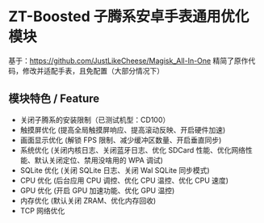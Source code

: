 # ZT-Boosted 子腾系安卓手表通用优化模块
基于：https://github.com/JustLikeCheese/Magisk_All-In-One
精简了原作代码，修改并适配手表，且免配置（大部分情况下）

## 模块特色 / Feature
- 关闭子腾系的安装限制（已测试机型：CD100）
- 触摸屏优化 (提高全局触摸屏响应、提高滚动反映、开启硬件加速)
- 画面显示优化 (解锁 FPS 限制、减少缓冲区数量、开启垂直同步)
- 系统优化 (关闭内核日志、关闭蓝牙日志、优化 SDCard 性能、优化网络性能、默认关闭定位、禁用没啥用的 WPA 调试)
- SQLite 优化 (关闭 SQLite 日志、关闭 Wal SQLite 同步模式)
- CPU 优化 (后台应用 CPU 调控、优化 CPU 温控、优化 CPU 速度)
- GPU 优化 (开启 GPU 加速功能、优化 GPU 温控)
- 内存优化 (默认关闭 ZRAM、优化内存回收)
- TCP 网络优化